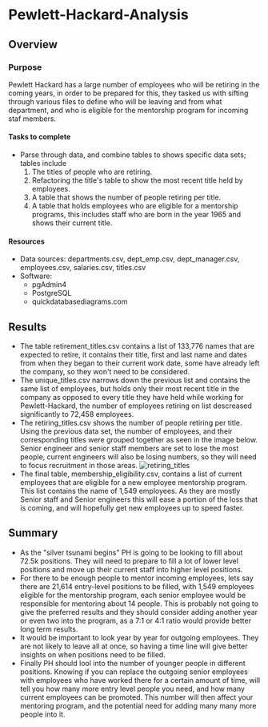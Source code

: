 # Pewlett-Hackard-Analysis
## Overview 
### Purpose
Pewlett Hackard has a large number of employees who will be retiring in the coming years, in order to be prepared for this, they tasked us with sifting through various files to define who will be leaving and from what department, and who is eligible for the mentorship program for incoming staf members. 
#### Tasks to complete
 - Parse through data, and combine tables to shows specific data sets; tables include
    1. The titles of people who are retiring.
    2. Refactoring the title's table to show the most recent title held by employees.
    3. A table that shows the number of people retiring per title.
    4. A table that holds employees who are eligible for a mentorship programs, this includes staff who are born in the year 1965 and shows their current title. 
#### Resources
 - Data sources: departments.csv, dept_emp.csv, dept_manager.csv, employees.csv, salaries.csv, titles.csv
 - Software:
   - pgAdmin4
   - PostgreSQL 
   - quickdatabasediagrams.com
## Results
 - The table retirement_titles.csv contains a list of 133,776 names that are expected to retire, it contains their title, first and last name and dates from when they began to their current work date, some have already left the company, so they won't need to be considered.
 - The unique_titles.csv narrows down the previous list and contains the same list of employees, but holds only their most recent title in the company as opposed to every title they have held while working for Pewlett-Hackard, the number of employees retiring on list descreased significantly to 72,458 employees. 
 - The retiring_titles.csv shows the number of people retiring per title. Using the previous data set, the number of employees, and their corresponding titles were grouped together as seen in the image below. Senior engineer and senior staff members are set to lose the most people, current engineers will also be losing numbers, so they will need to focus recruitment in those areas.
![retiring_titles](https://user-images.githubusercontent.com/106715300/182660248-3dfbaa9e-e0f5-4e25-8424-8bcccd11c643.png)
- The final table, membership_eligibility.csv, contains a list of current employees that are eligible for a new employee mentorship program. This list contains the name of 1,549 employees. As they are mostly Senior staff and Senior engineers this will ease a portion of the loss that is coming, and will hopefully get new employees up to speed faster. 
## Summary 
- As the "silver tsunami begins" PH is going to be looking to fill about 72.5k positions. They will need to prepare to fill a lot of lower level positions and move up their current staff into higher level positions. 
- For there to be enough people to mentor incoming employees, lets say there are 21,614 entry-level positions to be filled, with 1,549 employees eligible for the mentorship program, each senior employee would be responsible for mentoring about 14 people. This is probably not going to give the preferred results and they should consider adding another year or even two into the program, as a 7:1 or 4:1 ratio would provide better long term results. 
- It would be important to look year by year for outgoing employees. They are not likely to leave all at once, so having a time line will give better insights on when positions need to be filled. 
- Finally PH should lool into the number of younger people in different positions. Knowing if you can replace the outgoing senior employees with employees who have worked there for a certain amount of time, will tell you how many more entry level people you need, and how many current employees can be promoted. This number will then affect your mentoring program, and the potential need for adding many many more people into it. 




